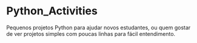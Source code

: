 # Python_Activities
Pequenos projetos Python para ajudar novos estudantes, ou quem gostar de ver 
projetos simples com poucas linhas para fácil entendimento.
